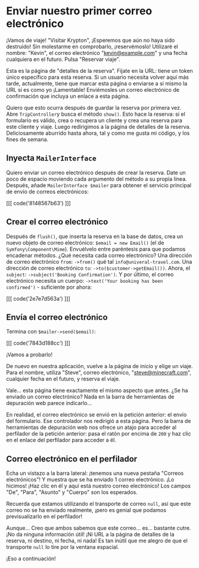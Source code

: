 # Enviar nuestro primer correo electrónico

¡Vamos de viaje! "Visitar Krypton", ¡Esperemos que aún no haya sido destruido! Sin molestarme en comprobarlo, ¡reservémoslo! Utilizaré el nombre: "Kevin", el correo electrónico "kevin@example.com" y una fecha cualquiera en el futuro. Pulsa "Reservar viaje".

Esta es la página de "detalles de la reserva". Fíjate en la URL: tiene un token único específico para esta reserva. Si un usuario necesita volver aquí más tarde, actualmente, tiene que marcar esta página o enviarse a sí mismo la URL si es como yo ¡Lamentable! Enviémosles un correo electrónico de confirmación que incluya un enlace a esta página.

Quiero que esto ocurra después de guardar la reserva por primera vez. Abre `TripController`y busca el método `show()`. Esto hace la reserva: si el formulario es válido, crea o recupera un cliente y crea una reserva para este cliente y viaje. Luego redirigimos a la página de detalles de la reserva. Deliciosamente aburrido hasta ahora, tal y como me gusta mi código, y los fines de semana.

## Inyecta `MailerInterface`

Quiero enviar un correo electrónico después de crear la reserva. Date un poco de espacio moviendo cada argumento del método a su propia línea. Después, añade `MailerInterface $mailer` para obtener el servicio principal de envío de correos electrónicos:

[[[ code('8148567b63') ]]]

## Crear el correo electrónico

Después de `flush()`, que inserta la reserva en la base de datos, crea un nuevo objeto de correo electrónico: `$email = new Email()` (el de `Symfony\Component\Mime`). Envuélvelo entre paréntesis para que podamos encadenar métodos. ¿Qué necesita cada correo electrónico? Una dirección de correo electrónico `from`: `->from()` qué tal `info@univeral-travel.com`. Una dirección de correo electrónico `to`: `->to($customer->getEmail())`. Ahora, el `subject`: `->subject('Booking Confirmation')`. Y por último, el correo electrónico necesita un cuerpo: `->text('Your booking has been confirmed')` - suficiente por ahora:

[[[ code('2e7e7d563a') ]]]

## Envía el correo electrónico

Termina con `$mailer->send($email)`:

[[[ code('7843d188cc') ]]]

¡Vamos a probarlo!

De nuevo en nuestra aplicación, vuelve a la página de inicio y elige un viaje. Para el nombre, utiliza "Steve", correo electrónico, "steve@minecraft.com", cualquier fecha en el futuro, y reserva el viaje.

Vale... esta página tiene exactamente el mismo aspecto que antes. ¿Se ha enviado un correo electrónico? Nada en la barra de herramientas de depuración web parece indicarlo...

En realidad, el correo electrónico se envió en la petición anterior: el envío del formulario. Ese controlador nos redirigió a esta página. Pero la barra de herramientas de depuración web nos ofrece un atajo para acceder al perfilador de la petición anterior: pasa el ratón por encima de `200` y haz clic en el enlace del perfilador para acceder a él.

## Correo electrónico en el perfilador

Echa un vistazo a la barra lateral: ¡tenemos una nueva pestaña "Correos electrónicos"! Y muestra que se ha enviado 1 correo electrónico. ¡Lo hicimos! ¡Haz clic en él y aquí está nuestro correo electrónico! Los campos "De", "Para", "Asunto" y "Cuerpo" son los esperados.

Recuerda que estamos utilizando el transporte de correo `null`, así que este correo no se ha enviado realmente, ¡pero es genial que podamos previsualizarlo en el perfilador!

Aunque... Creo que ambos sabemos que este correo... es... bastante cutre. ¡No da ninguna información útil! ¡Ni URL a la página de detalles de la reserva, ni destino, ni fecha, ni nada! Es tan inútil que me alegro de que el transporte `null` lo tire por la ventana espacial.

¡Eso a continuación!
